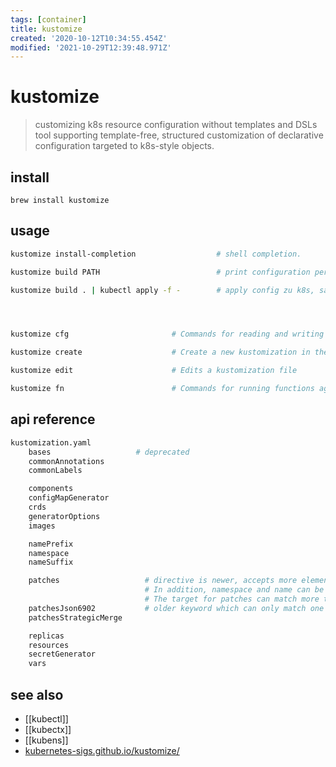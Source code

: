 ```yaml
---
tags: [container]
title: kustomize
created: '2020-10-12T10:34:55.454Z'
modified: '2021-10-29T12:39:48.971Z'
---
```


# kustomize

> customizing k8s resource configuration without templates and DSLs
> tool supporting template-free, structured customization of declarative configuration targeted to k8s-style objects.

## install

`brew install kustomize`

## usage

```sh
kustomize install-completion                  # shell completion.

kustomize build PATH                          # print configuration per contents of kustomization.yaml

kustomize build . | kubectl apply -f -        # apply config zu k8s, same as `kubectl apply -k`




kustomize cfg                       # Commands for reading and writing configuration.

kustomize create                    # Create a new kustomization in the current directory

kustomize edit                      # Edits a kustomization file

kustomize fn                        # Commands for running functions against configuration.
```

## api reference

```sh
kustomization.yaml
    bases                   # deprecated
    commonAnnotations
    commonLabels

    components
    configMapGenerator
    crds
    generatorOptions
    images

    namePrefix
    namespace
    nameSuffix

    patches                   # directive is newer, accepts more elements (annotation selector and label selector). 
                              # In addition, namespace and name can be regexes. 
                              # The target for patches can match more than one resource, all of which will be patched.
    patchesJson6902           # older keyword which can only match one resource via target (no wildcards), and accepts only Gvk, namespace, and name.
    patchesStrategicMerge

    replicas
    resources
    secretGenerator
    vars
```

## see also

- [[kubectl]]
- [[kubectx]]
- [[kubens]]
- [kubernetes-sigs.github.io/kustomize/](https://kubernetes-sigs.github.io/kustomize/)


